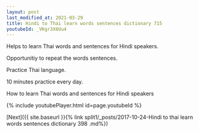 ```yaml
---
layout: post
last_modified_at: 2021-03-29
title: Hindi to Thai learn words sentences dictionary 715 
youtubeId: _VKgr3X6Uu4
---
```

 
 
Helps to learn Thai words and sentences for Hindi speakers.

Opportunitiy to repeat the words sentences. 

Practice Thai language. 
 
10 minutes practice every day. 
 
How to learn Thai words and sentences for Hindi speakers 
 
{% include youtubePlayer.html id=page.youtubeId %}
 
 
[Next]({{ site.baseurl }}{% link  split1/_posts/2017-10-24-Hindi to thai learn words sentences dictionary 398 .md%})
 
